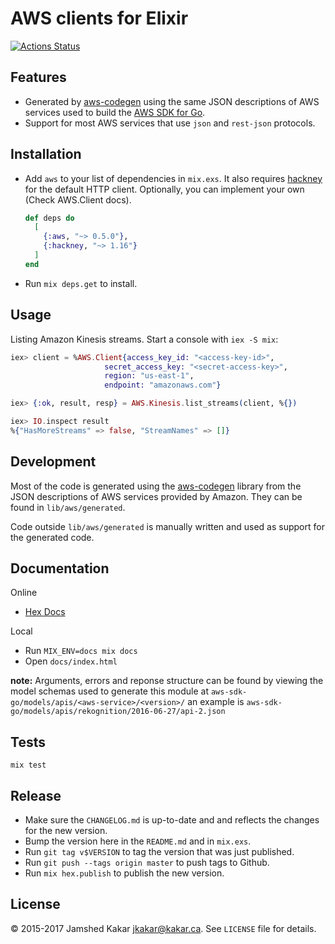 # AWS clients for Elixir

[![Actions Status](https://github.com/aws-beam/aws-elixir/workflows/Build/badge.svg)](https://github.com/aws-beam/aws-elixir/actions)

## Features

* Generated by [aws-codegen](https://github.com/aws-beam/aws-codegen) using the
  same JSON descriptions of AWS services used to build the
  [AWS SDK for Go](https://github.com/aws/aws-sdk-go/tree/master/models/apis).
* Support for most AWS services that use `json` and `rest-json` protocols.


## Installation

* Add `aws` to your list of dependencies in `mix.exs`. It also requires [hackney](https://github.com/benoitc/hackney) for the default HTTP client. Optionally, you can implement your own (Check AWS.Client docs).

  ```elixir
  def deps do
    [
      {:aws, "~> 0.5.0"},
      {:hackney, "~> 1.16"}
    ]
  end
  ```

* Run `mix deps.get` to install.

## Usage

Listing Amazon Kinesis streams. Start a console with `iex -S mix`:

```elixir
iex> client = %AWS.Client{access_key_id: "<access-key-id>",
                     secret_access_key: "<secret-access-key>",
                     region: "us-east-1",
                     endpoint: "amazonaws.com"}

iex> {:ok, result, resp} = AWS.Kinesis.list_streams(client, %{})

iex> IO.inspect result
%{"HasMoreStreams" => false, "StreamNames" => []}
```

## Development

Most of the code is generated using the [aws-codegen](https://github.com/aws-beam/aws-codegen)
library from the JSON descriptions of AWS services provided by Amazon. They can be found in `lib/aws/generated`.

Code outside `lib/aws/generated` is manually written and used as support for the generated code.


## Documentation

Online
* [Hex Docs](https://hexdocs.pm/aws/api-reference.html) 

Local
* Run `MIX_ENV=docs mix docs`
* Open `docs/index.html`

__note:__ Arguments, errors and reponse structure can be found by viewing the model schemas used to generate this module at `aws-sdk-go/models/apis/<aws-service>/<version>/` an example is `aws-sdk-go/models/apis/rekognition/2016-06-27/api-2.json`

## Tests

```
mix test
```

## Release

* Make sure the `CHANGELOG.md` is up-to-date and and reflects the changes for
  the new version.
* Bump the version here in the `README.md` and in `mix.exs`.
* Run `git tag v$VERSION` to tag the version that was just published.
* Run `git push --tags origin master` to push tags to Github.
* Run `mix hex.publish` to publish the new version.

## License

&copy; 2015-2017 Jamshed Kakar <jkakar@kakar.ca>. See `LICENSE` file for
details.
